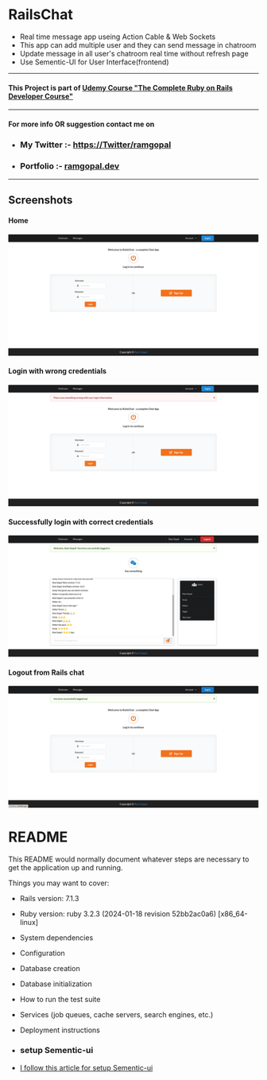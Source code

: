 # RailsChat 

- Real time message app useing Action Cable & Web Sockets
- This app can add multiple user and they can send message in chatroom
- Update message in all user's chatroom real time without refresh page
- Use Sementic-UI for User Interface(frontend)

---

#### This Project is part of [Udemy Course "The Complete Ruby on Rails Developer Course" ](https://www.udemy.com/course/the-complete-ruby-on-rails-developer-course/)

---

#### For more info OR suggestion contact me on

- ### My Twitter :- <a href="https://twitter.com/ramgopalsiddh1/" target="_blank"> https://Twitter/ramgopal </a>

- ### Portfolio :- <a href="https://ramgopal.dev/" target="_blank">ramgopal.dev</a>
---

## Screenshots

#### Home
  <img src="screenshot/railschat_1.png">

#### Login with wrong credentials
  <img src="screenshot/railschat_2.png">

#### Successfully login with correct credentials
  <img src="screenshot/railschat_3.png">

#### Logout from Rails chat
  <img src="screenshot/railschat_4.png">

# README

This README would normally document whatever steps are necessary to get the
application up and running.

Things you may want to cover:

* Rails version: 7.1.3

* Ruby version: ruby 3.2.3 (2024-01-18 revision 52bb2ac0a6) [x86_64-linux]

* System dependencies

* Configuration

* Database creation

* Database initialization

* How to run the test suite

* Services (job queues, cache servers, search engines, etc.)

* Deployment instructions

* ### setup Sementic-ui
- [I follow this article for setup Sementic-ui](https://medium.com/@justicea83/adding-jquery-and-semantic-ui-to-a-rails-7-project-2a7469d4c95c)
